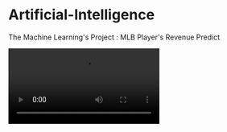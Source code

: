 # Artificial-Intelligence
The Machine Learning's Project : MLB Player's Revenue Predict

![image](https://i.gifer.com/Fsk4.mp4)
